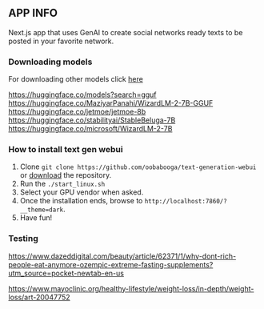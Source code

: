 ## APP INFO

Next.js app that uses GenAI to create social networks ready texts to be posted in your favorite network.

### Downloading models

For downloading other models click [here](https://huggingface.co/models?pipeline_tag=text-generation&sort=downloads)

https://huggingface.co/models?search=gguf
https://huggingface.co/MaziyarPanahi/WizardLM-2-7B-GGUF
https://huggingface.co/jetmoe/jetmoe-8b
https://huggingface.co/stabilityai/StableBeluga-7B
https://huggingface.co/microsoft/WizardLM-2-7B

### How to install text gen webui

1) Clone `git clone https://github.com/oobabooga/text-generation-webui` or [download](https://github.com/oobabooga/text-generation-webui/archive/refs/heads/main.zip) the repository.
2) Run the `./start_linux.sh`
3) Select your GPU vendor when asked.
4) Once the installation ends, browse to `http://localhost:7860/?__theme=dark`.
5) Have fun!

### Testing

https://www.dazeddigital.com/beauty/article/62371/1/why-dont-rich-people-eat-anymore-ozempic-extreme-fasting-supplements?utm_source=pocket-newtab-en-us

https://www.mayoclinic.org/healthy-lifestyle/weight-loss/in-depth/weight-loss/art-20047752